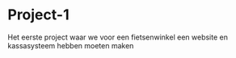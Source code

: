 # Project-1
Het eerste project waar we voor een fietsenwinkel een website en kassasysteem hebben moeten maken
